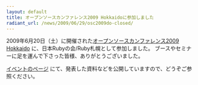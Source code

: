 ```yaml
---
layout: default
title: オープンソースカンファレンス2009 Hokkaidoに参加しました
radiant_url: /news/2009/06/29/osc2009do-closed/
---
```

2009年6月20日（土）に開催された[オープンソースカンファレンス2009 Hokkaido](http://www.ospn.jp/osc2009-do/) に、日本Rubyの会/Ruby札幌として参加しました。
ブースやセミナーに足を運んで下さった皆様、ありがとうございました。

[イベントのページ](http://ruby-sapporo.org/events/etc/osc2009-do) にて、発表した資料などを公開していますので、どうぞご参照ください。
